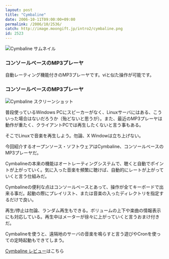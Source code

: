 ```yaml
---
layout: post
title: "Cymbaline"
date: 2006-10-11T09:00:00+09:00
permalink: /2006/10/2536/
catch: http://image.moongift.jp/intro2/cymbaline.png
id: 2523
---
```

 ![Cymbaline サムネイル](http://image.moongift.jp/intro2/cymbaline.t.png "Cymbaline サムネイル")
  

### コンソールベースのMP3プレーヤ
  
自動レーティング機能付きのMP3プレーヤです。viと似た操作が可能です。  
<!--more-->  

### コンソールベースのMP3プレーヤ
  

![Cymbaline スクリーンショット](http://image.moongift.jp/intro2/cymbaline.png "Cymbaline スクリーンショット")

  

普段使っているWindows PCにスピーカーがなく、Linuxサーバにはある、こういった場合はないだろうか（殆どないと思うが）。また、最近のMP3プレーヤは動作が重たく、クライアントPCでは再生したくないと言う事もある。

  

そこでLinuxで音楽を再生しよう。勿論、X Windowは立ち上げない。

  

今回紹介するオープンソース・ソフトウェアはCymbaline、コンソールベースのMP3プレーヤだ。

  

Cymbalineの本来の機能はオートレーティングシステムで、聴くと自動でポイントが上がっていく。気に入った音楽を頻繁に聴けば、自動的にレートが上がっていくと言う仕組みだ。

  

Cymbalineの便利な点はコンソールベースとあって、操作が全てキーボードで出来る事だ。起動の際にプレイリスト、または音楽の入ったディレクトリを指定するだけで良い。

  

再生/停止は勿論、ランダム再生もできる。ボリュームの上下や楽曲の情報表示にも対応している。再生中はメーターが徐々に上がっていくと言うおまけ付きだ。

  

Cymbalineを使うと、遠隔地のサーバの音楽を鳴らすと言う遊びやCronを使っての定時起動もできてしまう。

  

[Cymbaline レビュー](http://oss.moongift.jp/review/i-2537.html)はこちら

